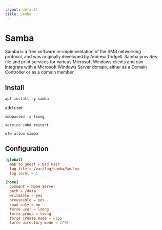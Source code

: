 ```yaml
---
layout: default
title: Samba
---
```


# Samba

Samba is a free software re-implementation of the SMB networking protocol, and was originally developed by Andrew Tridgell. Samba provides file and print services for various Microsoft Windows clients and can integrate with a Microsoft Windows Server domain, either as a Domain Controller or as a domain member.

## Install

```shell
apt install -y samba
```

add user 

```shell
smbpasswd -a lsong
```

```shell
service smbd restart
```

```shell
ufw allow samba
```

## Configuration

```conf
[global]
  map to guest = Bad User
  log file = /var/log/samba/%m.log
  log level = 1

[home]
  comment = Home Server
  path = /data
  writeable = yes
  browseable = yes
  read only = no
  force user = lsong
  force group = lsong
  force create mode = 0755
  force directory mode = 2770
```